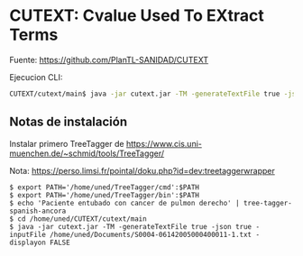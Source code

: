 # CUTEXT: Cvalue Used To EXtract Terms
Fuente: https://github.com/PlanTL-SANIDAD/CUTEXT

Ejecucion CLI:
```sh
CUTEXT/cutext/main$ java -jar cutext.jar -TM -generateTextFile true -json true -inputFile /home/uned/Documents/S0004-06142005000400011-1.txt -displayon TRUE
```

## Notas de instalación
Instalar primero TreeTagger de https://www.cis.uni-muenchen.de/~schmid/tools/TreeTagger/

Nota: https://perso.limsi.fr/pointal/doku.php?id=dev:treetaggerwrapper

```
$ export PATH='/home/uned/TreeTagger/cmd':$PATH
$ export PATH='/home/uned/TreeTagger/bin':$PATH
$ echo 'Paciente entubado con cancer de pulmon derecho' | tree-tagger-spanish-ancora
$ cd /home/uned/CUTEXT/cutext/main
$ java -jar cutext.jar -TM -generateTextFile true -json true -inputFile /home/uned/Documents/S0004-06142005000400011-1.txt -displayon FALSE
```